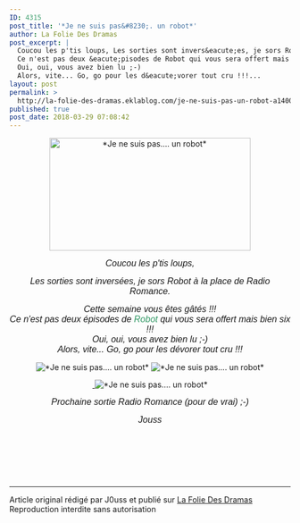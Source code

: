 ```yaml
---
ID: 4315
post_title: '*Je ne suis pas&#8230;. un robot*'
author: La Folie Des Dramas
post_excerpt: |
  Coucou les p'tis loups, Les sorties sont invers&eacute;es, je sors Robot &agrave; la place de Radio Romance. Cette semaine vous &ecirc;tes g&acirc;t&eacute;s !!!
  Ce n'est pas deux &eacute;pisodes de Robot qui vous sera offert mais bien six !!!
  Oui, oui, vous avez bien lu ;-)
  Alors, vite... Go, go pour les d&eacute;vorer tout cru !!!...
layout: post
permalink: >
  http://la-folie-des-dramas.eklablog.com/je-ne-suis-pas-un-robot-a140071198
published: true
post_date: 2018-03-29 07:08:42
---
```

<p style="text-align: center;"><img src="https://united-subs.dearclouds.com/wp-content/uploads/2018/05/d2bf7dfc746051cbd797e78daa874d9d.jpg" alt="*Je ne suis pas.... un robot*" width="360" height="202"/></p>
<p style="text-align: center;"><em><span style="font-family: comic sans ms, sans-serif; font-size: 12pt;">Coucou les p'tis loups,</span></em></p>
<p style="text-align: center;"><em><span style="font-family: comic sans ms, sans-serif; font-size: 12pt;">Les sorties sont invers&eacute;es, je sors Robot &agrave; la place de Radio Romance.</span></em></p>
<p style="text-align: center;"><em><span style="font-family: comic sans ms, sans-serif; font-size: 12pt;">Cette semaine vous &ecirc;tes g&acirc;t&eacute;s !!!<br/>Ce n'est pas deux &eacute;pisodes de <span style="color: #339966;">Robot</span> qui vous sera offert mais bien six !!!<br/>Oui, oui, vous avez bien lu ;-)<br/></span></em><em><span style="font-family: comic sans ms, sans-serif; font-size: 12pt;">Alors, vite... Go, go pour les d&eacute;vorer tout cru !!!</span></em></p>
<p style="text-align: center;"><img src="http://ekladata.com/vnvIju9Xt8E-KaAlVJ32lRyGKP8@250x141.jpg" alt="*Je ne suis pas.... un robot*"/> <img src="http://ekladata.com/mPe6VlKQxNaMzXYGDwxmDV_d7-I@250x141.jpg" alt="*Je ne suis pas.... un robot*"/></p>
<p style="text-align: center;"><a href="http://ekladata.com/CAihWszV8AmziwDKKNn7pfKZw5Q.jpg">&nbsp;</a><img src="http://ekladata.com/CAihWszV8AmziwDKKNn7pfKZw5Q@250x141.jpg" alt="*Je ne suis pas.... un robot*"/></p>
<p style="text-align: center;"><em><span style="font-family: comic sans ms, sans-serif; font-size: 12pt;">Prochaine sortie Radio Romance (pour de vrai) ;-)<br/></span></em></p>
<p style="text-align: center;"><em><span style="font-family: comic sans ms, sans-serif; font-size: 12pt;">Jouss</span></em></p>
<p style="text-align: center;">&nbsp;</p><br /><br /><br /><hr />Article original rédigé par J0uss et publié sur <a href="http://la-folie-des-dramas.eklablog.com/">La Folie Des Dramas</a> <br /> Reproduction interdite sans autorisation